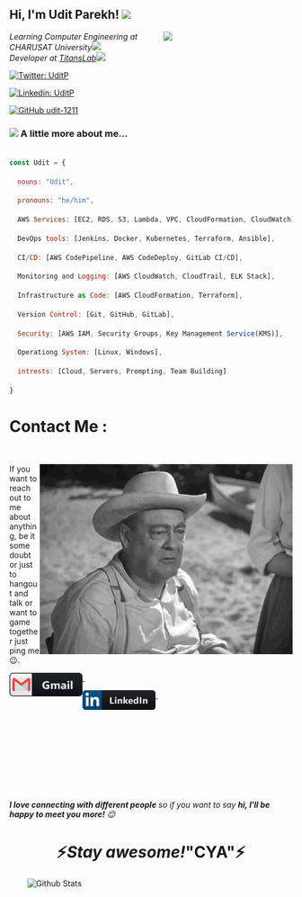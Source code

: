 <h2> Hi, I'm Udit Parekh! <img src="https://media.giphy.com/media/mGcNjsfWAjY5AEZNw6/giphy.gif" width="50"></h2>

<img align='right' src="https://media.giphy.com/media/M9gbBd9nbDrOTu1Mqx/giphy.gif" width="230">

<p><em>Learning Computer Engineering at CHARUSAT University</a><img src="https://media.giphy.com/media/fYSnHlufseco8Fh93Z/giphy.gif" width="30"></br>Developer at <a href="www.titanslab.in">TitansLab</a><img src="https://media.giphy.com/media/WUlplcMpOCEmTGBtBW/giphy.gif" width="30">

</em></p>

  

[![Twitter: UditP](https://img.shields.io/twitter/follow/UditP?style=social)](https://twitter.com/UditParekh12)

[![Linkedin: UditP](https://img.shields.io/badge/-Udit-blue?style=flat-square&logo=Linkedin&logoColor=white&link=https://https://www.linkedin.com/in/UditP)](https://www.linkedin.com/in/udit-parekh-678253203/)

[![GitHub udit-1211](https://img.shields.io/github/followers/udit-1211?label=follow&style=social)](https://github.com/udit-1211)

  
  

### <img src="https://media.giphy.com/media/VgCDAzcKvsR6OM0uWg/giphy.gif" width="50"> A little more about me...  

  

```javascript

const Udit = {

  nouns: "Udit",

  pronouns: "he/him",

  AWS Services: [EC2, RDS, S3, Lambda, VPC, CloudFormation, CloudWatch],

  DevOps tools: [Jenkins, Docker, Kubernetes, Terraform, Ansible],

  CI/CD: [AWS CodePipeline, AWS CodeDeploy, GitLab CI/CD],

  Monitoring and Logging: [AWS CloudWatch, CloudTrail, ELK Stack],

  Infrastructure as Code: [AWS CloudFormation, Terraform],

  Version Control: [Git, GitHub, GitLab],

  Security: [AWS IAM, Security Groups, Key Management Service(KMS)],

  Operationg System: [Linux, Windows],

  intrests: [Cloud, Servers, Prompting, Team Building]

}

```

  

# Contact Me :

  

<p>

 </br>

  
  

<img hight="320" width="450" align="right" alt="GIF" src="https://github.com/dk3775/dk3775/blob/main/assets/giphy.gif">

  
  

If you want to reach out to me about anything, be it some doubt or just to hangout and talk or want to game together just ping me 😉.

  

<a href="mailto:uditparekh1@gmail.com">

 <img align="left" alt="Gmail" width="130" hight="100" src="https://github.com/dk3775/dk3775/blob/main/assets/icons/gmail.png" />

</a>

<a href="https://www.linkedin.com/in/udit-parekh-678253203/">

  <img align="left" alt="Linkedin" width="130" hight="100" src="https://github.com/dk3775/dk3775/blob/main/assets/icons/linkedin.png" />

</a>

 </p>

</br>

</br>

</br>

</br>

</br>

</br>

</br>

  
  
  

<em><b>I love connecting with different people</b> so if you want to say <b>hi, I'll be happy to meet you more!</b> 😊</em>

  

<h1 align='center'>⚡️<i>Stay awesome!</i>"CYA"⚡️</h1>

  

<p align="center">

        <img src="https://raw.githubusercontent.com/bornmay/bornmay/Update/svg/Bottom.svg" alt="Github Stats" />

</p>
